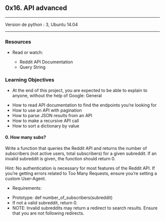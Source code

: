 ## 0x16. API advanced
***
Version de python : 3, Ubuntu 14.04 
***
### Resources

- Read or watch:

  *  Reddit API Documentation
  *  Query String

### Learning Objectives

- At the end of this project, you are expected to be able to explain to anyone, without the help of Google:
General

*    How to read API documentation to find the endpoints you’re looking for
*    How to use an API with pagination
*    How to parse JSON results from an API
*    How to make a recursive API call
*    How to sort a dictionary by value

#### 0. How many subs?

Write a function that queries the Reddit API and returns the number of subscribers (not active users, total subscribers) for a given subreddit. If an invalid subreddit is given, the function should return 0.

Hint: No authentication is necessary for most features of the Reddit API. If you’re getting errors related to Too Many Requests, ensure you’re setting a custom User-Agent.

- Requirements:

*    Prototype: def number_of_subscribers(subreddit)
*    If not a valid subreddit, return 0.
*    NOTE: Invalid subreddits may return a redirect to search results. Ensure that you are not following redirects.
 
